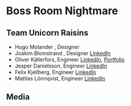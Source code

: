 # Boss Room Nightmare

## Team Unicorn Raisins

* Hugo Molander , Designer
* Joakim Blomstrand , Designer [LinkedIn](https://www.linkedin.com/in/joakim-blomstrand-218417227/)
* Oliver Källerfors, Engineer [LinkedIn](https://www.linkedin.com/in/oliver-källerfors-358bb21b3/), [Portfolio](https://partisanprogrammer.wordpress.com)
* Jesper Danielsson, Engineer [LinkedIn](https://www.linkedin.com/in/jesper-danielsson-9b7048159/)
* Felix Kjellberg, Engineer [LinkedIn](https://www.linkedin.com/in/felix-kjellberg-837321228/)
* Mattias Lönnqvist, Engineer [LinkedIn](https://www.linkedin.com/in/mattias-l%C3%B6nnqvist-a12929230/)

## Media
